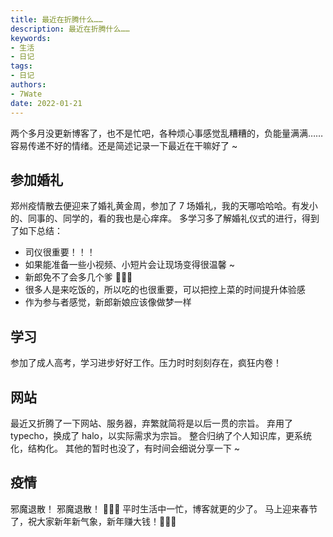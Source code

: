 ```yaml
---
title: 最近在折腾什么……
description: 最近在折腾什么……
keywords:
- 生活
- 日记
tags: 
- 日记
authors:
- 7Wate
date: 2022-01-21
---
```


两个多月没更新博客了，也不是忙吧，各种烦心事感觉乱糟糟的，负能量满满……容易传递不好的情绪。还是简述记录一下最近在干嘛好了 ~

## 参加婚礼

郑州疫情散去便迎来了婚礼黄金周，参加了 7 场婚礼，我的天哪哈哈哈。有发小的、同事的、同学的，看的我也是心痒痒。
多学习多了解婚礼仪式的进行，得到了如下总结：

- 司仪很重要！！！
- 如果能准备一些小视频、小短片会让现场变得很温馨 ~
- 新郎免不了会多几个爹 👦👦👦
- 很多人是来吃饭的，所以吃的也很重要，可以把控上菜的时间提升体验感
- 作为参与者感觉，新郎新娘应该像做梦一样

## 学习

参加了成人高考，学习进步好好工作。压力时时刻刻存在，疯狂内卷！

## 网站

最近又折腾了一下网站、服务器，弃繁就简将是以后一贯的宗旨。
弃用了 typecho，换成了 halo，以实际需求为宗旨。
整合归纳了个人知识库，更系统化，结构化。
其他的暂时也没了，有时间会细说分享一下 ~

## 疫情

邪魔退散！
邪魔退散！
💪💪💪
平时生活中一忙，博客就更的少了。
马上迎来春节了，祝大家新年新气象，新年赚大钱！🎉🎉🎉
